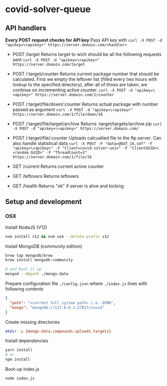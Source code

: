 # covid-solver-queue
## API handlers
**Every POST request checks for API key**
Pass API key with `curl -X POST -d "apikey=\<apikey>" https://server.domain.com/<handler>`

- POST /target
  Returns target to wich should be all the following requests sent
  `curl -X POST -d "apikey=\<apikey>" https://server.domain.com/target`
  
- POST /:target/counter 
  Returns current package number that should be calculated. First we empty the leftover list (filled every two hours with lookup to the specified directory), after all of those are taken, we continue on incrementing active counter.
  `curl -X POST -d "apikey=\<apikey>" https://server.domain.com/1/counter`
  
- POST /:target/file/down/:counter 
  Returns actual package with number passed as argument
  `curl -X POST -d "apikey=\<apikey>" https://server.domain.com/1/file/down/16`

- POST /:target/file/target/archive
  Returns :target/targets/archive.zip
  `curl -X POST -d "apikey=\<apikey>" https://server.domain.com/`
  
- POST /:target/file/:counter
  Uploads calcualted file to the ftp server.
  Can also handle statistical data
  `curl -X POST -F "data=@OUT_16.sdf" -F "apikey=\<apikey>" -F "Client=covid-solver-unix" -F "ClientGUID=\<random GUID>" -F "ThreadCount=3" https://server.domain.com/1/file/16`
  
- GET /current
  Returns current active counter
  
- GET /leftovers
  Returns leftovers
  
- GET /health
  Returns "ok" if server is alive and kicking


## Setup and development

### OSX

Install NodeJS (V12)
```bash
nvm install v12 && nvm use --delete-prefix v12
```
Install MongoDB (community edition)

```bash
brew tap mongodb/brew
brew install mongodb-community

# and boot it up
mongod --dbpath ./mongo-data
```

Prepare configuration file `./config.json` where `./index.js` lives with following contents
```json
{
  "path": "<current full system path> i.e. $PWD",
  "mongo": "mongodb://127.0.0.1:27017/covid"
}
```

Create missing directories

```bash
mkdir -p {mongo-data,compounds,uploads,targets}
```

Install dependencies
```bash
yarn install
# or
npm install
```

Boot-up index.js
```
node index.js
```
